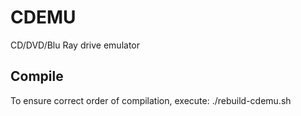 # CDEMU
CD/DVD/Blu Ray drive emulator

## Compile
To ensure correct order of compilation, execute: ./rebuild-cdemu.sh
